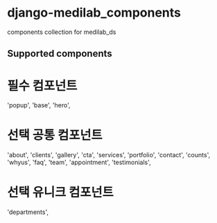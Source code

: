 django-medilab_components
==========

components collection for medilab_ds

Supported components
------------
# 필수 컴포넌트
'popup',
'base',
'hero',

# 선택 공통 컴포넌트
'about',
'clients',
'gallery',
'cta',
'services',
'portfolio',
'contact',
'counts',
'whyus',
'faq',
'team',
'appointment',
'testimonials',

# 선택 유니크 컴포넌트
'departments',
